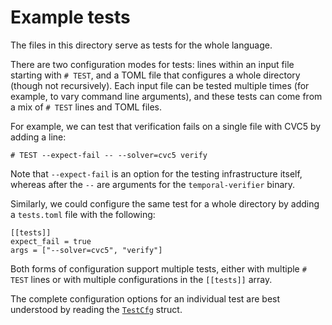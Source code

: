# Example tests

The files in this directory serve as tests for the whole language.

There are two configuration modes for tests: lines within an input file starting
with `# TEST`, and a TOML file that configures a whole directory (though not
recursively). Each input file can be tested multiple times (for example, to vary
command line arguments), and these tests can come from a mix of `# TEST` lines
and TOML files.

For example, we can test that verification fails on a single file with CVC5 by
adding a line:

```
# TEST --expect-fail -- --solver=cvc5 verify
```

Note that `--expect-fail` is an option for the testing infrastructure itself,
whereas after the `--` are arguments for the `temporal-verifier` binary.

Similarly, we could configure the same test for a whole directory by adding a
`tests.toml` file with the following:

```
[[tests]]
expect_fail = true
args = ["--solver=cvc5", "verify"]
```

Both forms of configuration support multiple tests, either with multiple `#
TEST` lines or with multiple configurations in the `[[tests]]` array.

The complete configuration options for an individual test are best understood by
reading the [`TestCfg`](../tests/test_examples.rs) struct.
